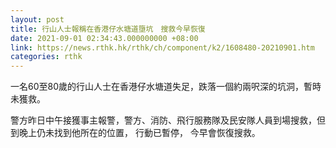 ```yaml
---
layout: post
title: 行山人士報稱在香港仔水塘道墮坑　搜救今早恢復
date: 2021-09-01 02:34:43.000000000 +08:00
link: https://news.rthk.hk/rthk/ch/component/k2/1608480-20210901.htm
categories: rthk
---
```


一名60至80歲的行山人士在香港仔水塘道失足，跌落一個約兩呎深的坑洞，暫時未獲救。

警方昨日中午接獲事主報警，警方、消防、飛行服務隊及民安隊人員到場搜救，但到晚上仍未找到他所在的位置， 行動已暫停， 今早會恢復搜救。
